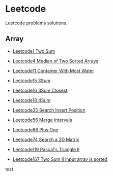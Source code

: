 # Leetcode
Leetcode problems solutions.

## Array

- [Leetcode1 Two Sum](https://github.com/SYSUcarey/leetcode/tree/master/Array/Leetcode1_Two_Sum)

- [Leetcode4 Median of Two Sorted Arrays](https://github.com/SYSUcarey/leetcode/tree/master/Array/Leetcode4_Median_of_Two_Sorted_Arrays)

- [Leetcode11 Container With Most Water](https://github.com/SYSUcarey/leetcode/tree/master/Array/Leetcode11_Container_With_Most_Water)

- [Leetcode15 3Sum](https://github.com/SYSUcarey/leetcode/tree/master/Array/Leetcode15_3Sum)

- [Leetcode16 3Sum Closest](https://github.com/SYSUcarey/leetcode/tree/master/Array/Leetcode16_3Sum_Closest)

- [Leetcode18 4Sum](https://github.com/SYSUcarey/leetcode/tree/master/Array/Leetcode18_4Sum)

- [Leetcode35 Search Insert Position](https://github.com/SYSUcarey/leetcode/tree/master/Array/Leetcode35_Search_Insert_Position)

- [Leetcode56 Merge Intervals](https://github.com/SYSUcarey/leetcode/tree/master/Array/Leetcode56_Merge_Intervals)

- [Leetcode66 Plus One](https://github.com/SYSUcarey/leetcode/tree/master/Array/Leetcode66_Plus_One)

- [Leetcode74 Search a 2D Matrix](https://github.com/SYSUcarey/leetcode/tree/master/Array/Leetcode74_Search_a_2D_Matrix)

- [Leetcode119 Pascal's Triangle II](https://github.com/SYSUcarey/leetcode/tree/master/Array/Leetcode119_Pascal's_Triangle_II)

- [Leetcode167 Two Sum II Input array is sorted](https://github.com/SYSUcarey/leetcode/tree/master/Array/Leetcode167_Two_Sum_II_Input_array_is_sorted)

  
test

